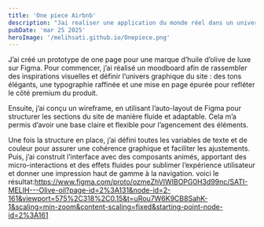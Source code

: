 ```yaml
---
title: 'One piece Airbnb'
description: "Jai realiser une application du monde réel dans un univers de fiction" 
pubDate: 'mar 25 2025'
heroImage: '/melihsati.github.io/Onepiece.png'
---
```


J’ai créé un prototype de one page pour une marque d’huile d’olive de luxe sur Figma. Pour commencer, j’ai réalisé un moodboard afin de rassembler des inspirations visuelles et définir l’univers graphique du site : des tons élégants, une typographie raffinée et une mise en page épurée pour refléter le côté premium du produit.

Ensuite, j’ai conçu un wireframe, en utilisant l’auto-layout de Figma pour structurer les sections du site de manière fluide et adaptable. Cela m’a permis d’avoir une base claire et flexible pour l’agencement des éléments.

Une fois la structure en place, j’ai défini toutes les variables de texte et de couleur pour assurer une cohérence graphique et faciliter les ajustements. Puis, j’ai construit l’interface avec des composants animés, apportant des micro-interactions et des effets fluides pour sublimer l’expérience utilisateur et donner une impression haut de gamme à la navigation.
voici le résultat:https://www.figma.com/proto/ozmeZhVlWIBOPG0H3d99nc/SATI-MELIH---Olive-oil?page-id=2%3A131&node-id=2-161&viewport=575%2C318%2C0.15&t=uRou7W6K9CB8SahK-1&scaling=min-zoom&content-scaling=fixed&starting-point-node-id=2%3A161

